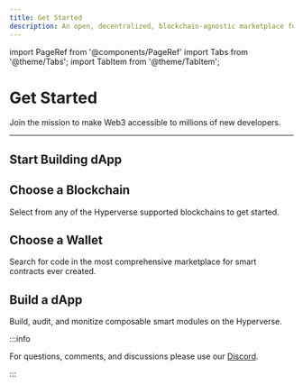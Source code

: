 ```yaml
---
title: Get Started
description: An open, decentralized, blockchain-agnostic marketplace for composable smart contracts
---
```


import PageRef from '@components/PageRef'
import Tabs from '@theme/Tabs';
import TabItem from '@theme/TabItem';

# Get Started

Join the mission to make Web3 accessible to millions of new developers.

---

## Start Building dApp

## Choose a Blockchain

Select from any of the Hyperverse supported blockchains to get started.

<PageRef url="/build/introduction" pageName="Choose a Blockchain" />

## Choose a Wallet

Search for code in the most comprehensive marketplace for smart contracts ever created.

<PageRef url="/discover/introduction" pageName="Choose a Wallet" />

## Build a dApp

Build, audit, and monitize composable smart modules on the Hyperverse.

<PageRef url="/compose/introduction" pageName="Build a dApp" />

:::info

For questions, comments, and discussions please use our [Discord](https://discord.com/invite/uqecGxg).

:::
